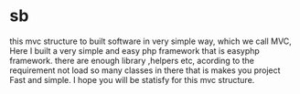 # sb
this mvc structure to built software in very simple way, which we call MVC,
Here I built a very simple and easy php framework that is easyphp framework.
there are enough library ,helpers etc, acording to the requirement not load so many classes in there that is makes you project Fast and simple.
I hope you will be statisfy for this mvc structure.

